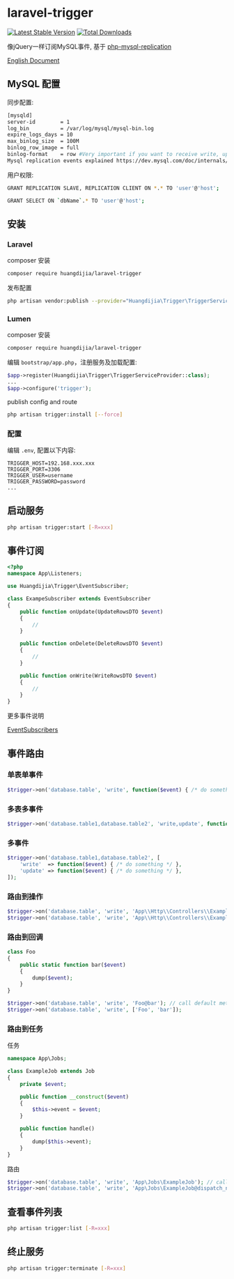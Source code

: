 # laravel-trigger

[![Latest Stable Version](https://poser.pugx.org/huangdijia/laravel-trigger/version.png)](https://packagist.org/packages/huangdijia/laravel-trigger)
[![Total Downloads](https://poser.pugx.org/huangdijia/laravel-trigger/d/total.png)](https://packagist.org/packages/huangdijia/laravel-trigger)

像jQuery一样订阅MySQL事件, 基于 [php-mysql-replication](https://github.com/krowinski/php-mysql-replication)

[English Document](README.md)

## MySQL 配置

同步配置:

~~~bash
[mysqld]
server-id        = 1
log_bin          = /var/log/mysql/mysql-bin.log
expire_logs_days = 10
max_binlog_size  = 100M
binlog_row_image = full
binlog-format    = row #Very important if you want to receive write, update and delete row events
Mysql replication events explained https://dev.mysql.com/doc/internals/en/event-meanings.html
~~~

用户权限:

~~~bash
GRANT REPLICATION SLAVE, REPLICATION CLIENT ON *.* TO 'user'@'host';

GRANT SELECT ON `dbName`.* TO 'user'@'host';
~~~

## 安装

### Laravel

composer 安装

~~~bash
composer require huangdijia/laravel-trigger
~~~

发布配置

~~~bash
php artisan vendor:publish --provider="Huangdijia\Trigger\TriggerServiceProvider"
~~~

### Lumen

composer 安装

~~~bash
composer require huangdijia/laravel-trigger
~~~

编辑 `bootstrap/app.php`，注册服务及加载配置:

~~~php
$app->register(Huangdijia\Trigger\TriggerServiceProvider::class);
...
$app->configure('trigger');
~~~

publish config and route

~~~bash
php artisan trigger:install [--force]
~~~

### 配置

编辑 `.env`, 配置以下内容:

~~~env
TRIGGER_HOST=192.168.xxx.xxx
TRIGGER_PORT=3306
TRIGGER_USER=username
TRIGGER_PASSWORD=password
...
~~~

## 启动服务

~~~bash
php artisan trigger:start [-R=xxx]
~~~

## 事件订阅

~~~php
<?php
namespace App\Listeners;

use Huangdijia\Trigger\EventSubscriber;

class ExampeSubscriber extends EventSubscriber
{
    public function onUpdate(UpdateRowsDTO $event)
    {
        //
    }

    public function onDelete(DeleteRowsDTO $event)
    {
        //
    }

    public function onWrite(WriteRowsDTO $event)
    {
        //
    }
}
~~~

更多事件说明

[EventSubscribers](https://github.com/krowinski/php-mysql-replication/blob/master/src/MySQLReplication/Event/EventSubscribers.php)

## 事件路由

### 单表单事件

~~~php
$trigger->on('database.table', 'write', function($event) { /* do something */ });
~~~

### 多表多事件

~~~php
$trigger->on('database.table1,database.table2', 'write,update', function($event) { /* do something */ });
~~~

### 多事件

~~~php
$trigger->on('database.table1,database.table2', [
    'write'  => function($event) { /* do something */ },
    'update' => function($event) { /* do something */ },
]);
~~~

### 路由到操作

~~~php
$trigger->on('database.table', 'write', 'App\\Http\\Controllers\\ExampleController'); // call default method 'handle'
$trigger->on('database.table', 'write', 'App\\Http\\Controllers\\ExampleController@write');
~~~

### 路由到回调

~~~php
class Foo
{
    public static function bar($event)
    {
        dump($event);
    }
}

$trigger->on('database.table', 'write', 'Foo@bar'); // call default method 'handle'
$trigger->on('database.table', 'write', ['Foo', 'bar']);
~~~

### 路由到任务

任务

~~~php
namespace App\Jobs;

class ExampleJob extends Job
{
    private $event;

    public function __construct($event)
    {
        $this->event = $event;
    }

    public function handle()
    {
        dump($this->event);
    }
}

~~~

路由

~~~php
$trigger->on('database.table', 'write', 'App\Jobs\ExampleJob'); // call default method 'dispatch'
$trigger->on('database.table', 'write', 'App\Jobs\ExampleJob@dispatch_now');
~~~

## 查看事件列表

~~~bash
php artisan trigger:list [-R=xxx]
~~~

## 终止服务

~~~bash
php artisan trigger:terminate [-R=xxx]
~~~
